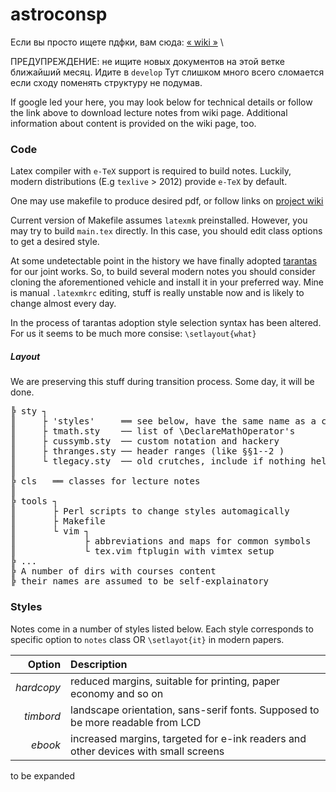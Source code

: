 # astroconsp

Если вы просто ищете пдфки, вам сюда: [« wiki »](https://github.com/tis-p30/astroconsp/wiki) \

ПРЕДУПРЕЖДЕНИЕ: не ищите новых документов на этой ветке ближайший месяц. Идите в `develop`
Тут слишком много всего сломается если сходу поменять структуру не подумав.

If google led your here, you may look below for technical details
or follow the link above to download lecture notes from wiki page.
Additional information about content is provided on the wiki page, too.


### Code

Latex compiler with `e-TeX` support is required to build notes.
Luckily, modern distributions (E.g `texlive` > 2012) provide `e-TeX`
by default.

One may use makefile to produce desired pdf, or follow links on [project wiki](https://github.com/tis-p30/astroconsp/wiki)

Current version of Makefile assumes `latexmk` preinstalled. However, you may try to build `main.tex` directly. In this case,
you should edit class options to get a desired style.

At some undetectable point in the history we have finally adopted [tarantas](https://github.com/taxus-d/tarantas) for our joint works.
So, to build several modern notes you should consider cloning the aforementioned vehicle 
and install it in your preferred way.
Mine is manual `.latexmkrc` editing, stuff is really unstable now and is likely to change almost every day.

In the process of tarantas adoption style selection syntax has been altered.
For us it seems to be much more consise: `\setlayout{what}`

##### Layout
We are preserving this stuff during transition process. Some day, it will be done.
<pre font="Hack">
╠ sty ┐      
║     ├ 'styles'     ══ see below, have the same name as a corresponding option
║     ├ tmath.sty    ── list of \DeclareMathOperator's
║     ├ cussymb.sty  ── custom notation and hackery
║     ├ thranges.sty ── header ranges (like §§1--2 )
║     └ tlegacy.sty  ── old crutches, include if nothing helps
║
╠ cls   ══ classes for lecture notes
║
╠ tools ┐   
║       ├ Perl scripts to change styles automagically
║       ├ Makefile
║       └ vim ┐
║             ├ abbreviations and maps for common symbols
║             └ tex.vim ftplugin with vimtex setup
╠ ...
╠ A number of dirs with courses content
╠ their names are assumed to be self-explainatory
</pre>


### Styles

Notes come in a number of styles listed below.
Each style corresponds to specific option to `notes` class OR `\setlayot{it}` in modern papers.

| Option|Description|
|-----:|:----|
| _hardcopy_ | reduced margins, suitable for printing, paper economy and so on |
| _timbord_  | landscape orientation, sans-serif fonts. Supposed to be more readable from LCD|
| _ebook_    | increased margins, targeted for e-ink readers and other devices with small screens|
to be expanded
